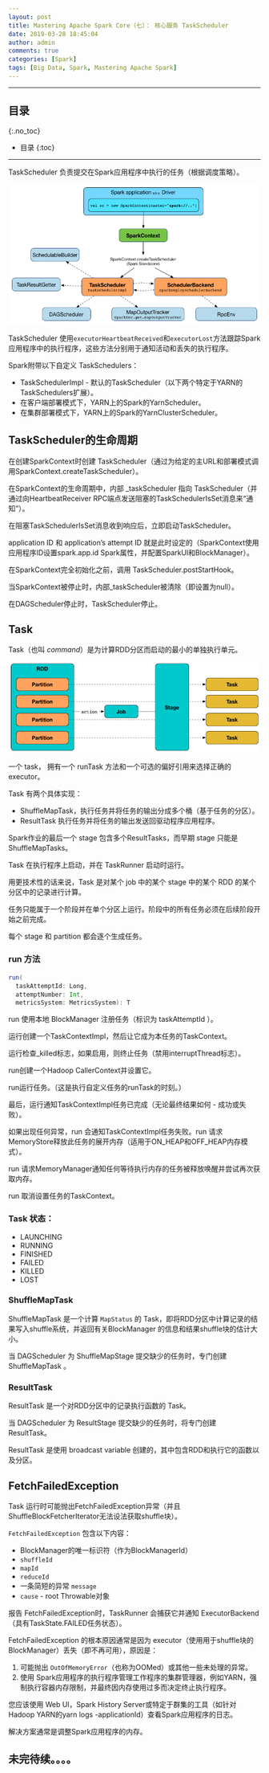 ```yaml
---
layout: post
title: Mastering Apache Spark Core（七）： 核心服务 TaskScheduler
date: 2019-03-28 18:45:04
author: admin
comments: true
categories: [Spark]
tags: [Big Data, Spark, Mastering Apache Spark]
---
```




<!-- more -->

------

## 目录
{:.no_toc}

* 目录
{:toc}


------

TaskScheduler 负责提交在Spark应用程序中执行的任务（根据调度策略）。

[![](/images/posts/sparkstandalone-sparkcontext-taskscheduler-schedulerbackend.png)](/images/posts/sparkstandalone-sparkcontext-taskscheduler-schedulerbackend.png)

TaskScheduler 使用`executorHeartbeatReceived`和`executorLost`方法跟踪Spark应用程序中的执行程序，这些方法分别用于通知活动和丢失的执行程序。

Spark附带以下自定义 TaskSchedulers：

- TaskSchedulerImpl - 默认的TaskScheduler（以下两个特定于YARN的TaskSchedulers扩展）。
- 在客户端部署模式下，YARN上的Spark的YarnScheduler。
- 在集群部署模式下，YARN上的Spark的YarnClusterScheduler。

## TaskScheduler的生命周期

在创建SparkContext时创建 TaskScheduler（通过为给定的主URL和部署模式调用SparkContext.createTaskScheduler）。

在SparkContext的生命周期中，内部 _taskScheduler 指向 TaskScheduler（并通过向HeartbeatReceiver RPC端点发送阻塞的TaskSchedulerIsSet消息来“通知”）。

在阻塞TaskSchedulerIsSet消息收到响应后，立即启动TaskScheduler。

application ID 和 application’s attempt ID 就是此时设定的（SparkContext使用应用程序ID设置spark.app.id Spark属性，并配置SparkUI和BlockManager）。

在SparkContext完全初始化之前，调用 TaskScheduler.postStartHook。

当SparkContext被停止时，内部_taskScheduler被清除（即设置为null）。

在DAGScheduler停止时，TaskScheduler停止。

## Task

Task（也叫 *command*）是为计算RDD分区而启动的最小的单独执行单元。

[![](/images/posts/spark-rdd-partitions-job-stage-tasks.png)](/images/posts/spark-rdd-partitions-job-stage-tasks.png)

一个 task， 拥有一个 runTask 方法和一个可选的偏好引用来选择正确的 executor。

Task 有两个具体实现：

- ShuffleMapTask，执行任务并将任务的输出分成多个桶（基于任务的分区）。
- ResultTask 执行任务并将任务的输出发送回驱动程序应用程序。

Spark作业的最后一个 stage 包含多个ResultTasks，而早期 stage 只能是ShuffleMapTasks。

Task 在执行程序上启动，并在 TaskRunner 启动时运行。

用更技术性的话来说，Task 是对某个 job 中的某个 stage 中的某个 RDD 的某个分区中的记录进行计算。

任务只能属于一个阶段并在单个分区上运行。阶段中的所有任务必须在后续阶段开始之前完成。

每个 stage 和 partition 都会逐个生成任务。

### run 方法

```scala
run(
  taskAttemptId: Long,
  attemptNumber: Int,
  metricsSystem: MetricsSystem): T
```

run 使用本地 BlockManager 注册任务（标识为 taskAttemptId ）。

运行创建一个TaskContextImpl，然后让它成为本任务的TaskContext。

运行检查_killed标志，如果启用，则终止任务（禁用interruptThread标志）。

run创建一个Hadoop CallerContext并设置它。

run运行任务。（这是执行自定义任务的runTask的时刻。）

最后，运行通知TaskContextImpl任务已完成（无论最终结果如何 - 成功或失败）。

如果出现任何异常，run 会通知TaskContextImpl任务失败。run 请求MemoryStore释放此任务的展开内存（适用于ON_HEAP和OFF_HEAP内存模式）。

run 请求MemoryManager通知任何等待执行内存的任务被释放唤醒并尝试再次获取内存。

run 取消设置任务的TaskContext。

### Task 状态：

- LAUNCHING
- RUNNING
- FINISHED
- FAILED
- KILLED
- LOST

### ShuffleMapTask

ShuffleMapTask 是一个计算 `MapStatus` 的 Task，即将RDD分区中计算记录的结果写入shuffle系统，并返回有关BlockManager 的信息和结果shuffle块的估计大小。

当 DAGScheduler 为 ShuffleMapStage 提交缺少的任务时，专门创建 ShuffleMapTask 。

### ResultTask

ResultTask 是一个对RDD分区中的记录执行函数的 Task。

当 DAGScheduler 为 ResultStage 提交缺少的任务时，将专门创建 ResultTask。

ResultTask 是使用 broadcast variable 创建的，其中包含RDD和执行它的函数以及分区。

## FetchFailedException

Task 运行时可能抛出FetchFailedException异常（并且ShuffleBlockFetcherIterator无法设法获取shuffle块）。

`FetchFailedException` 包含以下内容：

- BlockManager的唯一标识符（作为BlockManagerId）
- `shuffleId`
- `mapId`
- `reduceId`
- 一条简短的异常 `message`
- `cause` - root Throwable对象

报告 FetchFailedException时，TaskRunner 会捕获它并通知 ExecutorBackend（具有TaskState.FAILED任务状态）。

FetchFailedException 的根本原因通常是因为 executor（使用用于shuffle块的BlockManager）丢失（即不再可用），原因是：

1. 可能抛出 `OutOfMemoryError`（也称为OOMed）或其他一些未处理的异常。
2. 使用 Spark应用程序的执行程序管理工作程序的集群管理器，例如YARN，强制执行容器内存限制，并最终因内存使用过多而决定终止执行程序。

您应该使用 Web UI，Spark History Server或特定于群集的工具（如针对Hadoop YARN的yarn logs -applicationId）查看Spark应用程序的日志。

解决方案通常是调整Spark应用程序的内存。







## 未完待续。。。。